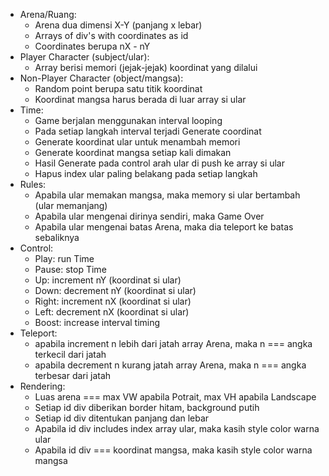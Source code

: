 - Arena/Ruang:
  - Arena dua dimensi X-Y (panjang x lebar)
  - Arrays of div's with coordinates as id
  - Coordinates berupa nX - nY
- Player Character (subject/ular):
  - Array berisi memori (jejak-jejak) koordinat yang dilalui
- Non-Player Character (object/mangsa):
  - Random point berupa satu titik koordinat
  - Koordinat mangsa harus berada di luar array si ular
- Time:
  - Game berjalan menggunakan interval looping
  - Pada setiap langkah interval terjadi Generate coordinat
  - Generate koordinat ular untuk menambah memori
  - Generate koordinat mangsa setiap kali dimakan
  - Hasil Generate pada control arah ular di push ke array si ular
  - Hapus index ular paling belakang pada setiap langkah
- Rules:
  - Apabila ular memakan mangsa, maka memory si ular bertambah (ular memanjang)
  - Apabila ular mengenai dirinya sendiri, maka Game Over
  - Apabila ular mengenai batas Arena, maka dia teleport ke batas sebaliknya
- Control:
  - Play: run Time
  - Pause: stop Time
  - Up: increment nY (koordinat si ular)
  - Down: decrement nY (koordinat si ular)
  - Right: increment nX (koordinat si ular)
  - Left: decrement nX (koordinat si ular)
  - Boost: increase interval timing
- Teleport:
  - apabila increment n lebih dari jatah array Arena, maka n === angka terkecil dari jatah
  - apabila decrement n kurang jatah array Arena, maka n === angka terbesar dari jatah
- Rendering:
  - Luas arena === max VW apabila Potrait, max VH apabila Landscape
  - Setiap id div diberikan border hitam, background putih
  - Setiap id div ditentukan panjang dan lebar
  - Apabila id div includes index array ular, maka kasih style color warna ular
  - Apabila id div === koordinat mangsa, maka kasih style color warna mangsa
